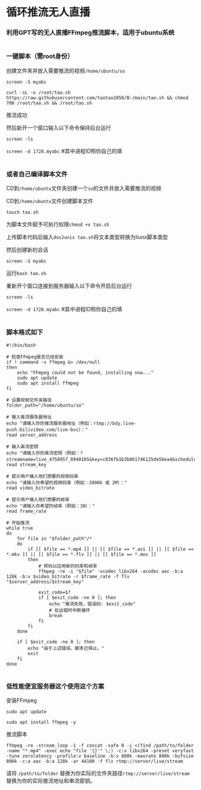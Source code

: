 # 循环推流无人直播


### 利用GPT写的无人直播FFmpeg推流脚本，适用于ubuntu系统

#


#


#


### 一键脚本（需root身份）

创建文件夹并放入需要推流的视频```/home/ubuntu/so```


```screen -S myabc ```



```curl -sL -o /root/tao.sh https://raw.githubusercontent.com/taotao1058/B-/main/tao.sh && chmod 700 /root/tao.sh && /root/tao.sh```

推流成功



然后新开一个窗口输入以下命令保持后台运行

```screen -ls ``` 


```screen -d 1728.myabc```     #其中进程ID照你自己的填

#


#


### 或者自己编译脚本文件

CD到```/home/ubuntu```文件夹创建一个```so```的文件并放入需要推流的视频

CD到```/home/ubuntu```文件创建脚本文件


``` touch tao.sh ```


为脚本文件赋予可执行权限```chmod +x tao.sh```


上传脚本代码后输入```dos2unix tao.sh```将文本类型转换为liunx脚本类型


然后创建新的会话


``` screen -S myabc ```

运行```bash tao.sh``` 

重新开个窗口连接到服务器输入以下命令开启后台运行

``` screen -ls ``` 

```screen -d 1728.myabc```     #其中进程ID照你自己的填

#


#


### 脚本格式如下


```
#!/bin/bash

# 检查FFmpeg是否已经安装
if ! command -v ffmpeg &> /dev/null
then
    echo "FFmpeg could not be found, installing now..."
    sudo apt update
    sudo apt install ffmpeg
fi

# 设置视频文件夹路径
folder_path="/home/ubuntu/so"

# 输入推流服务器地址
echo "请输入你的推流服务器地址（例如：rtmp://bdy.live-push.bilivideo.com/live-bvc）："
read server_address

# 输入串流密钥
echo "请输入你的串流密钥（例如：?streamname=live_4758957_8940165&key=c836fb1b3b861746125de5bea4&schedule=rtmp&pflag=1）："
read stream_key

# 提示用户输入他们想要的视频码率
echo "请输入你希望的视频码率（例如：2000k 或 2M）："
read video_bitrate

# 提示用户输入他们想要的帧率
echo "请输入你希望的帧率（例如：30）："
read frame_rate

# 开始推流
while true
do
    for file in "$folder_path"/*
    do
        if [[ $file == *.mp4 ]] || [[ $file == *.avi ]] || [[ $file == *.mkv ]] || [[ $file == *.flv ]] || [[ $file == *.mov ]]
        then
            # 转码以应用新的码率和帧率
            ffmpeg -re -i "$file" -vcodec libx264 -acodec aac -b:a 128k -b:v $video_bitrate -r $frame_rate -f flv "$server_address/$stream_key"
            
            exit_code=$?
            if [ $exit_code -ne 0 ]; then
                echo "推流失败，错误码: $exit_code"
                # 在出错时中断循环
                break
            fi
        fi
    done
    
    if [ $exit_code -ne 0 ]; then
        echo "由于上述错误，脚本已停止。"
        exit
    fi
done
```

#

#

###  低性能便宜服务器这个使用这个方案

安装FFmpeg

 
```sudo apt update```


```sudo apt install ffmpeg -y```

 推流脚本

 
```ffmpeg -re -stream_loop -1 -f concat -safe 0 -i <(find /path/to/folder -name "*.mp4" -exec echo "file '{}'" \;) -c:v libx264 -preset veryfast -tune zerolatency -profile:v baseline -b:v 800k -maxrate 800k -bufsize 800k -c:a aac -b:a 128k -ar 44100 -f flv rtmp://server/live/stream```


请将 ```/path/to/folder``` 替换为你实际的文件夹路径```rtmp://server/live/stream``` 替换为你的实际推流地址和串流密钥。
